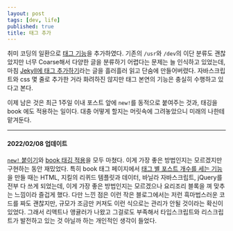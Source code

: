 ```yaml
---
layout: post
tags: [dev, life]
published: true
title: 태그 추가
---
```


 취미 코딩의 일환으로 [태그 기능](https://github.com/sangwoo-joh/sangwoo-joh.github.io/commit/6295328cf05b366d46d712d5a1929dc9ab845abc)을 추가하였다. 기존의 `/usr`와 `/dev`의 이단 분류도 괜찮았지만 너무 Coarse해서 다양한 글을 분류하기 어렵다는 문제는 늘 인식하고 있었는데, 마침 [Jekyll에 태그 추가하기](https://wormwlrm.github.io/2019/09/22/How-to-add-tags-on-Jekyll.html)라는 글을 흘러흘러 읽고 단숨에 만들어버렸다. 자바스크립트와 css 몇 줄로 추가한 거라 화려하진 않지만 태그 본연의 기능은 충실히 수행하고 있다고 본다.

 이제 남은 것은 최근 1주일 이내 포스트 앞에 `new!`를 동적으로 붙여주는 것과, 태깅을 book 에도 적용하는 일이다. 대충 어떻게 할지는 머릿속에 그려놓았으니 미래의 나한테 맡겨둔다.

---
#### 2022/02/08 업데이트
 [`new!` 붙이기](https://github.com/sangwoo-joh/sangwoo-joh.github.io/commit/276090ec4ec4c39ba05213173578b8b363ceee8f)와 [book 태깅 적용](https://github.com/sangwoo-joh/book/commit/5c50ad5285c54ba3b8092e24a10b60ddd370fea5)을 모두 마쳤다. 이게 가장 좋은 방법인지는 모르겠지만 구현하는 동안 재밌었다. 특히 book 태그 페이지에서 [태그 별 포스트 개수를 세는 기능](https://github.com/sangwoo-joh/book/commit/cc3015080375cd6288d2bfeeb8ff8b50f16f43b2)을 만들 때는 HTML, 지킬의 리퀴드 템플릿과 데이터, 바닐라 자바스크립트, jQuery를 전부 다 쓰게 되었는데, 이게 가장 좋은 방법인지는 모르겠으나 요리조리 블록을 껴 맞추는 느낌이라 즐겁게 했다. 다만 느낀 점은 이런 작은 블로그에서는 저런 흑마법스러운 코드를 짜도 괜찮지만, 규모가 조금만 커져도 이런 식으로는 관리가 안될 것이라는 확신이 있었다. 그래서 리액트나 앵귤러가 나왔고 그걸로도 부족해서 타입스크립트와 리스크립트가 발전하고 있는 것 아닐까 하는 개인적인 생각이 들었다.
